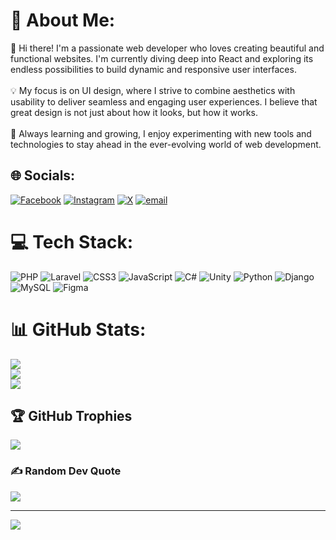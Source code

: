 # 💫 About Me:
👋 Hi there! I'm a passionate web developer who loves creating beautiful and functional websites. I'm currently diving deep into React and exploring its endless possibilities to build dynamic and responsive user interfaces.<br><br>💡 My focus is on UI design, where I strive to combine aesthetics with usability to deliver seamless and engaging user experiences. I believe that great design is not just about how it looks, but how it works.<br><br>🌱 Always learning and growing, I enjoy experimenting with new tools and technologies to stay ahead in the ever-evolving world of web development.

## 🌐 Socials:
[![Facebook](https://img.shields.io/badge/Facebook-%231877F2.svg?logo=Facebook&logoColor=white)](https://facebook.com/rhyio.tahari.54) [![Instagram](https://img.shields.io/badge/Instagram-%23E4405F.svg?logo=Instagram&logoColor=white)](https://instagram.com/1ryudgaf) [![X](https://img.shields.io/badge/X-black.svg?logo=X&logoColor=white)](https://x.com/RhyioTahari) [![email](https://img.shields.io/badge/Email-D14836?logo=gmail&logoColor=white)](mailto:rhyiotahari@gmail.com) 

# 💻 Tech Stack:
![PHP](https://img.shields.io/badge/php-%23777BB4.svg?style=for-the-badge&logo=php&logoColor=white) ![Laravel](https://img.shields.io/badge/laravel-%23FF2D20.svg?style=for-the-badge&logo=laravel&logoColor=white) ![CSS3](https://img.shields.io/badge/css3-%231572B6.svg?style=for-the-badge&logo=css3&logoColor=white) ![JavaScript](https://img.shields.io/badge/javascript-%23323330.svg?style=for-the-badge&logo=javascript&logoColor=%23F7DF1E) ![C#](https://img.shields.io/badge/c%23-%23239120.svg?style=for-the-badge&logo=csharp&logoColor=white) ![Unity](https://img.shields.io/badge/unity-%23000000.svg?style=for-the-badge&logo=unity&logoColor=white) ![Python](https://img.shields.io/badge/python-3670A0?style=for-the-badge&logo=python&logoColor=ffdd54) ![Django](https://img.shields.io/badge/django-%23092E20.svg?style=for-the-badge&logo=django&logoColor=white) ![MySQL](https://img.shields.io/badge/mysql-4479A1.svg?style=for-the-badge&logo=mysql&logoColor=white) ![Figma](https://img.shields.io/badge/figma-%23F24E1E.svg?style=for-the-badge&logo=figma&logoColor=white)

# 📊 GitHub Stats:
![](https://github-readme-stats.vercel.app/api?username=ryuu004&theme=dark&hide_border=false&include_all_commits=true&count_private=false)<br/>
![](https://github-readme-streak-stats.herokuapp.com/?user=ryuu004&theme=dark&hide_border=false)<br/>
![](https://github-readme-stats.vercel.app/api/top-langs/?username=ryuu004&theme=dark&hide_border=false&include_all_commits=true&count_private=false&layout=compact)

## 🏆 GitHub Trophies
![](https://github-profile-trophy.vercel.app/?username=ryuu004&theme=radical&no-frame=false&no-bg=true&margin-w=4)

### ✍️ Random Dev Quote
![](https://quotes-github-readme.vercel.app/api?type=horizontal&theme=radical)

---
[![](https://visitcount.itsvg.in/api?id=ryuu004&icon=0&color=0)](https://visitcount.itsvg.in)

<!-- Proudly created with GPRM ( https://gprm.itsvg.in ) -->
